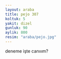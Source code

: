 ```yaml
---
layout: araba
title: pejo 307
koltuk: 5
yakit: dizel
gunluk: 90
aylik: 800
resim: "araba/pejo.jpg"
---
```


deneme işte canııım?
